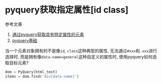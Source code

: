 # pyquery获取指定属性[id class]

参考文章

1. [通过pyquery获取具有特定属性的元素](https://www.cnpython.com/qa/834847)
2. [pyquery基础](https://www.jianshu.com/p/5def029dbdf8)

当一个元素对象拥有的不是像`id`, `class`这种典型的属性, 无法通过`#xxx`和`.xxx`进行选择时, 而是拥有像`data-name=general`这种自定义的属性时, 使用pyquery如何选取目标元素?

```py
dom = PyQuery(html_text)
items = dom.find('div[data-name]')
```
